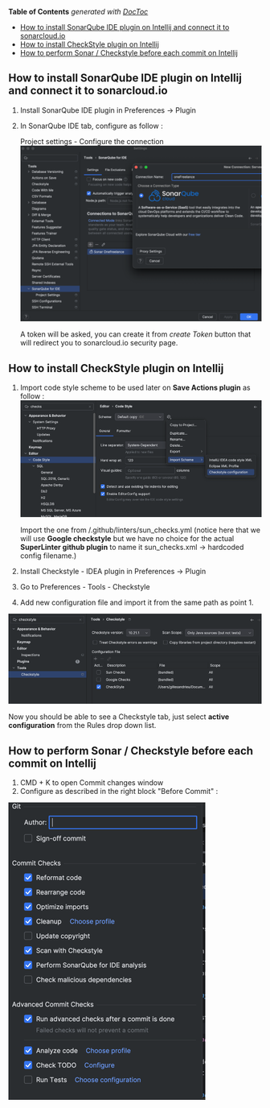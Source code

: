 <!-- START doctoc generated TOC please keep comment here to allow auto update -->
<!-- DON'T EDIT THIS SECTION, INSTEAD RE-RUN doctoc TO UPDATE -->
**Table of Contents**  *generated with [DocToc](https://github.com/thlorenz/doctoc)*

- [How to install SonarQube IDE plugin on Intellij and connect it to sonarcloud.io](#how-to-install-sonarlint-plugin-on-intellij-and-connect-it-to-sonarcloudio)
- [How to install CheckStyle plugin on Intellij](#how-to-install-checkstyle-plugin-on-intellij)
- [How to perform Sonar / Checkstyle before each commit on Intellij](#how-to-perform-sonar--checkstyle-before-each-commit-on-intellij)

<!-- END doctoc generated TOC please keep comment here to allow auto update -->

## How to install SonarQube IDE plugin on Intellij and connect it to sonarcloud.io

1. Install SonarQube IDE plugin in Preferences -> Plugin
2. In SonarQube IDE tab, configure as follow :

   Project settings - Configure the connection
   ![SonarLint settings](static/configSonar.png "Config sonar")

   A token will be asked, you can create it from *create Token* button that will redirect you to sonarcloud.io security
   page.

## How to install CheckStyle plugin on Intellij

1. Import code style scheme to be used later on **Save Actions plugin** as follow :
   ![Editor - Code Style](static/addcheckstyle.png "Add checkStyle")

   Import the one from /.github/linters/sun_checks.yml (notice here that we will use **Google checkstyle** but we have
   no choice for the actual **SuperLinter github plugin** to name it sun_checks.xml -> hardcoded config filename.)

2. Install Checkstyle - IDEA plugin in Preferences -> Plugin
3. Go to Preferences - Tools - Checkstyle
4. Add new configuration file and import it from the same path as point 1.

![Preferences - Checkstyle](static/configCheckstyle.png "Config checkStyle")

Now you should be able to see a Checkstyle tab, just select **active configuration** from the Rules drop down list.

## How to perform Sonar / Checkstyle before each commit on Intellij

1. CMD + K to open Commit changes window
2. Configure as described in the right block "Before Commit" :

![Before commit config](static/configGithubCommit.png "Config Github commit")
